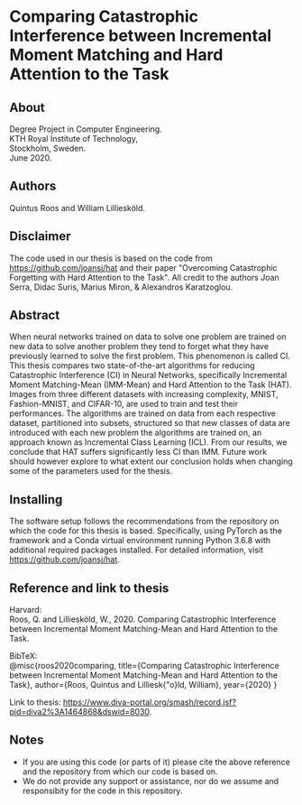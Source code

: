 # Comparing Catastrophic Interference between Incremental Moment Matching and Hard Attention to the Task

## About
Degree Project in Computer Engineering.\
KTH Royal Institute of Technology,\
Stockholm, Sweden.\
June 2020.

## Authors
Quintus Roos and William Lilliesköld.

## Disclaimer
The code used in our thesis is based on the code from https://github.com/joansj/hat and their paper "Overcoming Catastrophic Forgetting with Hard Attention to the Task". 
All credit to the authors Joan Serra, Didac Suris, Marius Miron, & Alexandros Karatzoglou.

## Abstract
When neural networks trained on data to solve one problem are trained on new data to solve another problem they tend to forget what they have previously learned to solve the first problem. This phenomenon is called CI. This thesis compares two state-of-the-art algorithms for reducing Catastrophic Interference (CI) in Neural Networks, specifically Incremental Moment Matching-Mean (IMM-Mean) and Hard Attention to the Task (HAT). Images from three different datasets with increasing complexity, MNIST, Fashion-MNIST, and CIFAR-10, are used to train and test their performances. The algorithms are trained on data from each respective dataset, partitioned into subsets, structured so that new classes of data are introduced with each new problem the algorithms are trained on, an approach known as Incremental Class Learning (ICL). From our results, we conclude that HAT suffers significantly less CI than IMM. Future work should however explore to what extent our conclusion holds when changing some of the parameters used for the thesis.

## Installing
The software setup follows the recommendations from the repository on which the code for this thesis is based. Specifically, using PyTorch as the framework and a Conda virtual environment running Python 3.6.8 with additional required packages installed. For detailed information, visit https://github.com/joansj/hat.

## Reference and link to thesis
Harvard:\
Roos, Q. and Lilliesköld, W., 2020. Comparing Catastrophic Interference between Incremental Moment Matching-Mean and Hard Attention to the Task.

BibTeX:\
@misc{roos2020comparing,
  title={Comparing Catastrophic Interference between Incremental Moment Matching-Mean and Hard Attention to the Task},
  author={Roos, Quintus and Lilliesk{\"o}ld, William},
  year={2020}
}

Link to thesis: https://www.diva-portal.org/smash/record.jsf?pid=diva2%3A1464868&dswid=8030.

## Notes
+ If you are using this code (or parts of it) please cite the above reference and the repository from which our code is based on.
+ We do not provide any support or assistance, nor do we assume and responsibity for the code in this repository.






